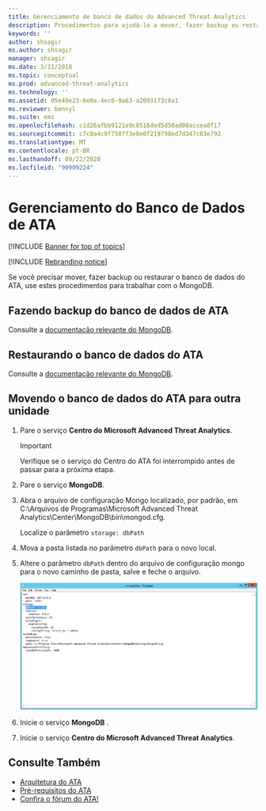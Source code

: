 ```yaml
---
title: Gerenciamento de banco de dados do Advanced Threat Analytics
description: Procedimentos para ajudá-lo a mover, fazer backup ou restaurar o banco de dados do ATA.
keywords: ''
author: shsagir
ms.author: shsagir
manager: shsagir
ms.date: 3/21/2018
ms.topic: conceptual
ms.prod: advanced-threat-analytics
ms.technology: ''
ms.assetid: 05e49e23-6e0a-4ec0-9a63-a2093173c8a1
ms.reviewer: bennyl
ms.suite: ems
ms.openlocfilehash: c1d26afbb9121e9c8516ded5d50ad08accea8f17
ms.sourcegitcommit: c7c0a4c9f7507f3e8e0f219798ed7d347c03e792
ms.translationtype: MT
ms.contentlocale: pt-BR
ms.lasthandoff: 09/22/2020
ms.locfileid: "90909224"
---
```

# <a name="ata-database-management"></a>Gerenciamento do Banco de Dados de ATA

[!INCLUDE [Banner for top of topics](includes/banner.md)]

[!INCLUDE [Rebranding notice](includes/rebranding.md)]

Se você precisar mover, fazer backup ou restaurar o banco de dados do ATA, use estes procedimentos para trabalhar com o MongoDB.

## <a name="backing-up-the-ata-database"></a>Fazendo backup do banco de dados de ATA
Consulte a [documentação relevante do MongoDB](http://docs.mongodb.org/manual/administration/backup/).

## <a name="restoring-the-ata-database"></a>Restaurando o banco de dados do ATA
Consulte a [documentação relevante do MongoDB](http://docs.mongodb.org/manual/administration/backup/).

## <a name="moving-the-ata-database-to-another-drive"></a>Movendo o banco de dados do ATA para outra unidade

1. Pare o serviço **Centro do Microsoft Advanced Threat Analytics**.
   > [!Important] 
   > Verifique se o serviço do Centro do ATA foi interrompido antes de passar para a próxima etapa.

1. Pare o serviço **MongoDB**.

1. Abra o arquivo de configuração Mongo localizado, por padrão, em C:\Arquivos de Programas\Microsoft Advanced Threat Analytics\Center\MongoDB\bin\mongod.cfg.

   Localize o parâmetro `storage: dbPath`

1. Mova a pasta listada no parâmetro `dbPath` para o novo local.

1. Altere o parâmetro `dbPath` dentro do arquivo de configuração mongo para o novo caminho de pasta, salve e feche o arquivo.

    ![Imagem ao modificar a configuração do MongoDB](media/ATA-mongoDB-moveDB.png)

1. Inicie o serviço **MongoDB** .

1. Inicie o serviço **Centro do Microsoft Advanced Threat Analytics**.

## <a name="see-also"></a>Consulte Também
- [Arquitetura do ATA](ata-architecture.md)
- [Pré-requisitos do ATA](ata-prerequisites.md)
- [Confira o fórum do ATA!](https://social.technet.microsoft.com/Forums/security/home?forum=mata)

